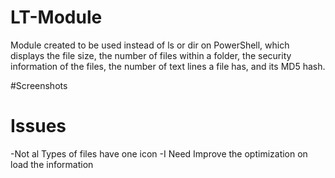 # LT-Module
Module created to be used instead of ls or dir on PowerShell, which displays the file size, the number of files within a folder, the security information of the files, the number of text lines a file has, and its MD5 hash.

#Screenshots


# Issues
-Not al Types of files have one icon
-I Need Improve the optimization on load the information

